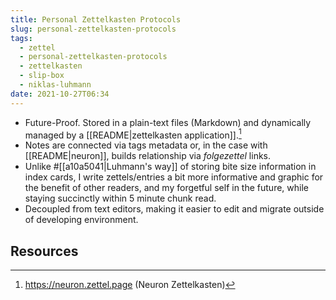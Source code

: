 ```yaml
---
title: Personal Zettelkasten Protocols
slug: personal-zettelkasten-protocols
tags:
  - zettel
  - personal-zettelkasten-protocols
  - zettelkasten
  - slip-box
  - niklas-luhmann
date: 2021-10-27T06:34
---
```



- Future-Proof. Stored in a plain-text files (Markdown) and  dynamically managed
  by a [[README|zettelkasten application]].[^1]
- Notes are connected via tags metadata or, in the case with [[README|neuron]],
  builds relationship via _folgezettel_ links.
- Unlike #[[a10a5041|Luhmann's way]] of storing bite size information in index
  cards, I write zettels/entries a bit more informative and graphic for the
  benefit of other readers, and my forgetful self in the future, while staying
  succinctly within 5 minute chunk read. 
- Decoupled from text editors, making it easier to edit and migrate outside of
  developing environment.

## Resources

[^1]: https://neuron.zettel.page (Neuron Zettelkasten)
